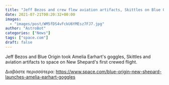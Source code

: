 ```yaml
---
title: "Jeff Bezos and crew flew aviation artifacts, Skittles on Blue Origin spaceflight"
date: 2021-07-21T00:20:32+00:00
images:
  - "images/post/WM5fDS4vFckU6YMEsz7FJ7.jpg"
author: "AstroBot"
categories: ["News"]
tags: ["space.com"]
draft: false
---
```


Jeff Bezos and Blue Origin took Amelia Earhart's goggles, Skittles and aviation artifacts to space on New Shepard's first crewed flight. 

Διαβάστε περισσότερα: https://www.space.com/blue-origin-new-shepard-launches-amelia-earhart-goggles
